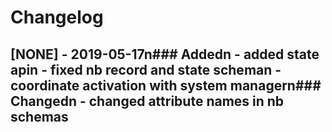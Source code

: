# Changelog
## [NONE] - 2019-05-17n### Addedn  - added state apin  - fixed nb record and state scheman  - coordinate activation with system managern### Changedn  - changed attribute names in nb schemas




 
